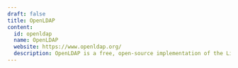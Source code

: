 ```yaml
---
draft: false
title: OpenLDAP
content:
  id: openldap
  name: OpenLDAP
  website: https://www.openldap.org/
  description: OpenLDAP is a free, open-source implementation of the Lightweight Directory Access Protocol (LDAP)
---
```

